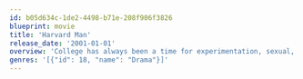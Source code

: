 ```yaml
---
id: b05d634c-1de2-4498-b71e-208f906f3826
blueprint: movie
title: 'Harvard Man'
release_date: '2001-01-01'
overview: 'College has always been a time for experimentation, sexual, cultural and otherwise. "Harvard Man" plays out against a background of love, sex, basketball, crime and experimentation. Action and philosophy in young people''s quest to discover their true identity.'
genres: '[{"id": 18, "name": "Drama"}]'
---
```

